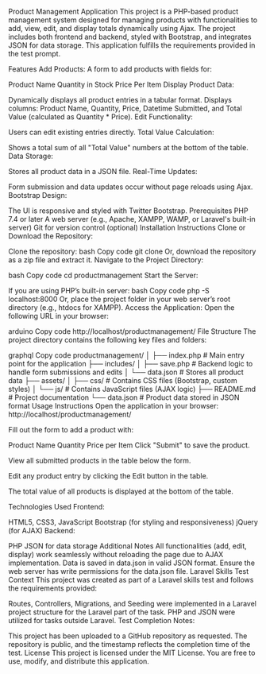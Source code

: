 Product Management Application
This project is a PHP-based product management system designed for managing products with functionalities to add, view, edit, and display totals dynamically using Ajax. The project includes both frontend and backend, styled with Bootstrap, and integrates JSON for data storage. This application fulfills the requirements provided in the test prompt.

Features
Add Products: A form to add products with fields for:

Product Name
Quantity in Stock
Price Per Item
Display Product Data:

Dynamically displays all product entries in a tabular format.
Displays columns: Product Name, Quantity, Price, Datetime Submitted, and Total Value (calculated as Quantity * Price).
Edit Functionality:

Users can edit existing entries directly.
Total Value Calculation:

Shows a total sum of all "Total Value" numbers at the bottom of the table.
Data Storage:

Stores all product data in a JSON file.
Real-Time Updates:

Form submission and data updates occur without page reloads using Ajax.
Bootstrap Design:

The UI is responsive and styled with Twitter Bootstrap.
Prerequisites
PHP 7.4 or later
A web server (e.g., Apache, XAMPP, WAMP, or Laravel's built-in server)
Git for version control (optional)
Installation Instructions
Clone or Download the Repository:

Clone the repository:
bash
Copy code
git clone <repository-url>
Or, download the repository as a zip file and extract it.
Navigate to the Project Directory:

bash
Copy code
cd productmanagement
Start the Server:

If you are using PHP’s built-in server:
bash
Copy code
php -S localhost:8000
Or, place the project folder in your web server’s root directory (e.g., htdocs for XAMPP).
Access the Application: Open the following URL in your browser:

arduino
Copy code
http://localhost/productmanagement/
File Structure
The project directory contains the following key files and folders:

graphql
Copy code
productmanagement/
│
├── index.php               # Main entry point for the application
├── includes/
│   ├── save.php            # Backend logic to handle form submissions and edits
│   └── data.json           # Stores all product data
├── assets/
│   ├── css/                # Contains CSS files (Bootstrap, custom styles)
│   └── js/                 # Contains JavaScript files (AJAX logic)
├── README.md               # Project documentation
└── data.json               # Product data stored in JSON format
Usage Instructions
Open the application in your browser:
http://localhost/productmanagement/

Fill out the form to add a product with:

Product Name
Quantity
Price per Item
Click "Submit" to save the product.

View all submitted products in the table below the form.

Edit any product entry by clicking the Edit button in the table.

The total value of all products is displayed at the bottom of the table.

Technologies Used
Frontend:

HTML5, CSS3, JavaScript
Bootstrap (for styling and responsiveness)
jQuery (for AJAX)
Backend:

PHP
JSON for data storage
Additional Notes
All functionalities (add, edit, display) work seamlessly without reloading the page due to AJAX implementation.
Data is saved in data.json in valid JSON format.
Ensure the web server has write permissions for the data.json file.
Laravel Skills Test Context
This project was created as part of a Laravel skills test and follows the requirements provided:

Routes, Controllers, Migrations, and Seeding were implemented in a Laravel project structure for the Laravel part of the task.
PHP and JSON were utilized for tasks outside Laravel.
Test Completion Notes:

This project has been uploaded to a GitHub repository as requested.
The repository is public, and the timestamp reflects the completion time of the test.
License
This project is licensed under the MIT License. You are free to use, modify, and distribute this application.

